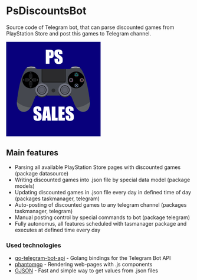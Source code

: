 # PsDiscountsBot
Source code of Telegram bot, that can parse discounted games from PlayStation Store and post this games to Telegram channel.

![logo](https://github.com/GreyLabsDev/PsDiscountsBot/blob/master/playstation_bot_logo.png)

## Main features
- Parsing all available PlayStation Store pages with discounted games (package datasource)
- Writing discounted games into .json file by special data model (package models)
- Updating discounted games in .json file every day in defined time of day (packages taskmanager, telegram)
- Auto-posting of discounted games to any telegram channel (packages taskmanager, telegram)
- Manual posting control by special commands to bot (package telegram)
- Fully autonomus, all features scheduled with tasmanager package and executes at defined time every day

### Used technologies
* [go-telegram-bot-api](https://github.com/go-telegram-bot-api/telegram-bot-api) - Golang bindings for the Telegram Bot API
* [phantomgo](https://github.com/k4s/phantomgo) - Rendering web-pages with .js components
* [GJSON](https://github.com/tidwall/gjson) - Fast and simple way to get values from .json files
